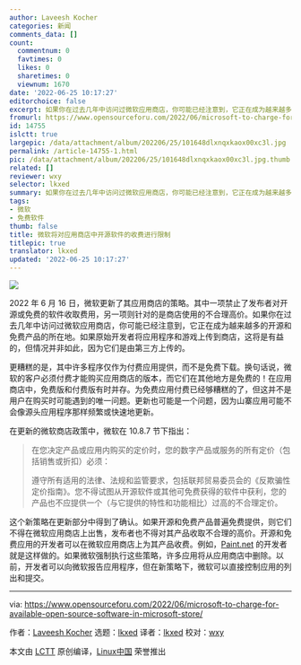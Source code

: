 ```yaml
---
author: Laveesh Kocher
categories: 新闻
comments_data: []
count:
  commentnum: 0
  favtimes: 0
  likes: 0
  sharetimes: 0
  viewnum: 1670
date: '2022-06-25 10:17:27'
editorchoice: false
excerpt: 如果你在过去几年中访问过微软应用商店，你可能已经注意到，它正在成为越来越多的开源和免费产品的所在地。
fromurl: https://www.opensourceforu.com/2022/06/microsoft-to-charge-for-available-open-source-software-in-microsoft-store/
id: 14755
islctt: true
largepic: /data/attachment/album/202206/25/101648dlxnqxkaox00xc3l.jpg
permalink: /article-14755-1.html
pic: /data/attachment/album/202206/25/101648dlxnqxkaox00xc3l.jpg.thumb.jpg
related: []
reviewer: wxy
selector: lkxed
summary: 如果你在过去几年中访问过微软应用商店，你可能已经注意到，它正在成为越来越多的开源和免费产品的所在地。
tags:
- 微软
- 免费软件
thumb: false
title: 微软将对应用商店中开源软件的收费进行限制
titlepic: true
translator: lkxed
updated: '2022-06-25 10:17:27'
---
```


![](/data/attachment/album/202206/25/101648dlxnqxkaox00xc3l.jpg)


2022 年 6 月 16 日，微软更新了其应用商店的策略。其中一项禁止了发布者对开源或免费的软件收取费用，另一项则针对的是商店使用的不合理高价。如果你在过去几年中访问过微软应用商店，你可能已经注意到，它正在成为越来越多的开源和免费产品的所在地。如果原始开发者将应用程序和游戏上传到商店，这将是有益的，但情况并非如此，因为它们是由第三方上传的。


更糟糕的是，其中许多程序仅作为付费应用提供，而不是免费下载。换句话说，微软的客户必须付费才能购买应用商店的版本，而它们在其他地方是免费的！在应用商店中，免费版和付费版有时并存。为免费应用付费已经够糟糕的了，但这并不是用户在购买时可能遇到的唯一问题。更新也可能是一个问题，因为山寨应用可能不会像源头应用程序那样频繁或快速地更新。


在更新的微软商店政策中，微软在 10.8.7 节下指出：



> 
> 在您决定产品或应用内购买的定价时，您的数字产品或服务的所有定价（包括销售或折扣）必须：
> 
> 
> 遵守所有适用的法律、法规和监管要求，包括联邦贸易委员会的《反欺骗性定价指南》。您不得试图从开源软件或其他可免费获得的软件中获利，您的产品也不应提供一个（与它提供的特性和功能相比）过高的不合理定价。
> 
> 
> 


这个新策略在更新部分中得到了确认。如果开源和免费产品普遍免费提供，则它们不得在微软应用商店上出售，发布者也不得对其产品收取不合理的高价。开源和免费应用的开发者可以在微软应用商店上为其产品收费。例如，[Paint.net](http://Paint.net) 的开发者就是这样做的。如果微软强制执行这些策略，许多应用将从应用商店中删除。以前，开发者可以向微软报告应用程序，但在新策略下，微软可以直接控制应用的列出和提交。




---


via: <https://www.opensourceforu.com/2022/06/microsoft-to-charge-for-available-open-source-software-in-microsoft-store/>


作者：[Laveesh Kocher](https://www.opensourceforu.com/author/laveesh-kocher/) 选题：[lkxed](https://github.com/lkxed) 译者：[lkxed](https://github.com/lkxed) 校对：[wxy](https://github.com/wxy)


本文由 [LCTT](https://github.com/LCTT/TranslateProject) 原创编译，[Linux中国](https://linux.cn/) 荣誉推出